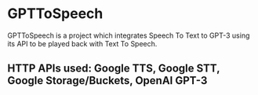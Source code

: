 # GPTToSpeech

GPTToSpeech is a project which integrates Speech To Text to GPT-3 using its API to be played back with Text To Speech.

## **HTTP APIs used:** Google TTS, Google STT, Google Storage/Buckets, OpenAI GPT-3
